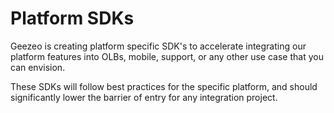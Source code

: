 # Platform SDKs

Geezeo is creating platform specific SDK's to accelerate integrating our platform features into OLBs, mobile, support, or any other use case that you can envision.

These SDKs will follow best practices for the specific platform, and should significantly lower the barrier of entry for any integration project.
